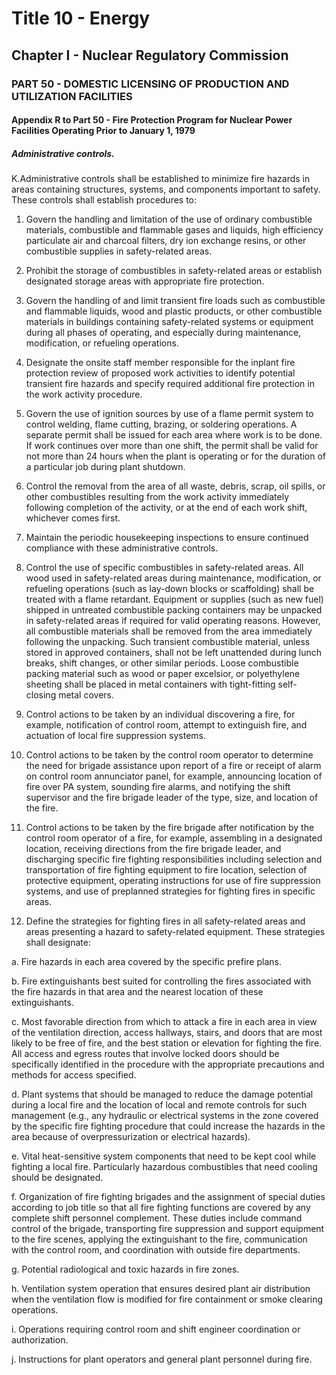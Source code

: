 
# Title 10 - Energy
## Chapter I - Nuclear Regulatory Commission
### PART 50 - DOMESTIC LICENSING OF PRODUCTION AND UTILIZATION FACILITIES
#### Appendix R to Part 50 - Fire Protection Program for Nuclear Power Facilities Operating Prior to January 1, 1979
##### Administrative controls.

K.Administrative controls shall be established to minimize fire hazards in areas containing structures, systems, and components important to safety. These controls shall establish procedures to:

1. Govern the handling and limitation of the use of ordinary combustible materials, combustible and flammable gases and liquids, high efficiency particulate air and charcoal filters, dry ion exchange resins, or other combustible supplies in safety-related areas.

2. Prohibit the storage of combustibles in safety-related areas or establish designated storage areas with appropriate fire protection.

3. Govern the handling of and limit transient fire loads such as combustible and flammable liquids, wood and plastic products, or other combustible materials in buildings containing safety-related systems or equipment during all phases of operating, and especially during maintenance, modification, or refueling operations.

4. Designate the onsite staff member responsible for the inplant fire protection review of proposed work activities to identify potential transient fire hazards and specify required additional fire protection in the work activity procedure.

5. Govern the use of ignition sources by use of a flame permit system to control welding, flame cutting, brazing, or soldering operations. A separate permit shall be issued for each area where work is to be done. If work continues over more than one shift, the permit shall be valid for not more than 24 hours when the plant is operating or for the duration of a particular job during plant shutdown.

6. Control the removal from the area of all waste, debris, scrap, oil spills, or other combustibles resulting from the work activity immediately following completion of the activity, or at the end of each work shift, whichever comes first.

7. Maintain the periodic housekeeping inspections to ensure continued compliance with these administrative controls.

8. Control the use of specific combustibles in safety-related areas. All wood used in safety-related areas during maintenance, modification, or refueling operations (such as lay-down blocks or scaffolding) shall be treated with a flame retardant. Equipment or supplies (such as new fuel) shipped in untreated combustible packing containers may be unpacked in safety-related areas if required for valid operating reasons. However, all combustible materials shall be removed from the area immediately following the unpacking. Such transient combustible material, unless stored in approved containers, shall not be left unattended during lunch breaks, shift changes, or other similar periods. Loose combustible packing material such as wood or paper excelsior, or polyethylene sheeting shall be placed in metal containers with tight-fitting self-closing metal covers.

9. Control actions to be taken by an individual discovering a fire, for example, notification of control room, attempt to extinguish fire, and actuation of local fire suppression systems.

10. Control actions to be taken by the control room operator to determine the need for brigade assistance upon report of a fire or receipt of alarm on control room annunciator panel, for example, announcing location of fire over PA system, sounding fire alarms, and notifying the shift supervisor and the fire brigade leader of the type, size, and location of the fire.

11. Control actions to be taken by the fire brigade after notification by the control room operator of a fire, for example, assembling in a designated location, receiving directions from the fire brigade leader, and discharging specific fire fighting responsibilities including selection and transportation of fire fighting equipment to fire location, selection of protective equipment, operating instructions for use of fire suppression systems, and use of preplanned strategies for fighting fires in specific areas.

12. Define the strategies for fighting fires in all safety-related areas and areas presenting a hazard to safety-related equipment. These strategies shall designate:

a. Fire hazards in each area covered by the specific prefire plans.

b. Fire extinguishants best suited for controlling the fires associated with the fire hazards in that area and the nearest location of these extinguishants.

c. Most favorable direction from which to attack a fire in each area in view of the ventilation direction, access hallways, stairs, and doors that are most likely to be free of fire, and the best station or elevation for fighting the fire. All access and egress routes that involve locked doors should be specifically identified in the procedure with the appropriate precautions and methods for access specified.

d. Plant systems that should be managed to reduce the damage potential during a local fire and the location of local and remote controls for such management (e.g., any hydraulic or electrical systems in the zone covered by the specific fire fighting procedure that could increase the hazards in the area because of overpressurization or electrical hazards).

e. Vital heat-sensitive system components that need to be kept cool while fighting a local fire. Particularly hazardous combustibles that need cooling should be designated.

f. Organization of fire fighting brigades and the assignment of special duties according to job title so that all fire fighting functions are covered by any complete shift personnel complement. These duties include command control of the brigade, transporting fire suppression and support equipment to the fire scenes, applying the extinguishant to the fire, communication with the control room, and coordination with outside fire departments.

g. Potential radiological and toxic hazards in fire zones.

h. Ventilation system operation that ensures desired plant air distribution when the ventilation flow is modified for fire containment or smoke clearing operations.

i. Operations requiring control room and shift engineer coordination or authorization.

j. Instructions for plant operators and general plant personnel during fire.
